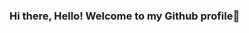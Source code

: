 ### Hi there, Hello! Welcome to my Github profile👋

<!--
**VidaFreitas/VidaFreitas** is a ✨ _special_ ✨ repository because its `README.md` (this file) appears on your GitHub profile.

Here are some ideas to get you started:

- 📫 How to reach me: 
<div>
<a href="https://www.linkedin.com/in/vida-freitas-902a491aa/" target="_blank"><img loading="lazy" src="https://img.shields.io/badge/-LinkedIn-%230077B5?style=for-the-badge&logo=linkedin&logoColor=white" target="_blank"></a>
<a href = "mailto:vidavalessa65"gmail.com"><img loading="lazy" src="https://img.shields.io/badge/Gmail-D14836?style=for-the-badge&logo=gmail&logoColor=white" target="_blank"></a>
</div>

- 💬 Talking about Me:
  🖥️ I have a background in Finance, Product, CS and I'm currently training as a data analyst.

- 🔨 Technologies
<img loading="lazy" src="<link rel="stylesheet" href="https://cdn.jsdelivr.net/gh/devicons/devicon@v2.15.1/devicon.min.css">
<img loading="lazy" src="<link rel="stylesheet" href="https://cdn.jsdelivr.net/gh/devicons/devicon@v2.15.1/devicon.min.css">
<img loading="lazy" src="<link rel="stylesheet" href="https://cdn.jsdelivr.net/gh/devicons/devicon@v2.15.1/devicon.min.css">
<img loading="lazy" src="<link rel="stylesheet" href="https://cdn.jsdelivr.net/gh/devicons/devicon@v2.15.1/devicon.min.css">
             
- 📊 For more information:
<div>
<a href="https://github.com/VidaFreitas">
<img loading="lazy" height="180em" src="https://github-readme-stats.vercel.app/api/top-langs/?username=seu-usuário-aqui&layout=compact&langs_count=7&theme=dracula"/>
<img loading="lazy" height="180em" src="https://github-readme-stats.vercel.app/api?username=seu-usuário-aqui&show_icons=true&theme=dracula&include_all_commits=true&count_private=true"/>
</div>
